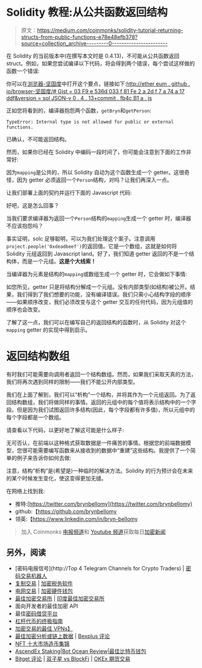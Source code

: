 # Solidity 教程:从公共函数返回结构

> 原文：<https://medium.com/coinmonks/solidity-tutorial-returning-structs-from-public-functions-e78e48efb378?source=collection_archive---------0----------------------->

在 Solidity 的当前版本中(在撰写本文时是 0.4.13)，不可能从公共函数返回 struct。例如，如果您尝试编译以下代码，将会得到两个错误，每个尝试这样做的函数一个错误:

你可以在[浏览器-坚固度](http://ethereum.github.io/browser-solidity)中打开这个要点，链接如下:[http://ether eum . github . io/browser-坚固度/# Gist = 03 F9 e 536d 033 f 81 Fe 2 a 2d f 7 a 74 a 17 ddf&version = sol JSON-v 0 . 4 . 13+commit . fb4c B1 a . js](http://ethereum.github.io/browser-solidity/#gist=03f9e536d033f81fe2a2df7a74a17ddf&version=soljson-v0.4.13+commit.fb4cb1a.js)

正如您将看到的，编译器抱怨两个函数，`getBryn`和`getPerson`:

```
TypeError: Internal type is not allowed for public or external functions.
```

已确认，不可能返回结构。

然而，如果你已经在 Solidity 中编码一段时间了，你可能会注意到下面的工作非常好:

因为`mapping`是公共的，所以 Solidity 自动为这个函数生成一个 getter。这很奇怪，因为 getter 必须返回一个`Person`结构，对吗？让我们再深入一点。

让我们部署上面的契约并运行下面的 Javascript 代码:

好吧，这是怎么回事？

当我们要求编译器为返回一个`Person`结构的`mapping`生成一个 getter 时，编译器不应该抱怨吗？

事实证明，solc 足够聪明，可以为我们处理这个案子。注意调用`project.people('0xdeadbeef')`的返回值。它是一个数组，这就是如何将 Solidity 元组返回到 Javascript land。好了，我们知道 getter 返回的不是一个结构体，而是一个元组。**这是个大线索！**

当编译器为元素是结构的`mapping`或数组生成一个 getter 时，它会做如下事情:

如您所见，getter 只是将结构分解成一个元组。没有内部类型(如结构)被公开。结果，我们得到了我们想要的功能，没有编译错误。我们只需小心结构字段的顺序——如果顺序改变，我们必须改变与这个 getter 交互的任何代码，因为元组值的顺序也会改变。

了解了这一点，我们可以在编写自己的返回结构的函数时，从 Solidity 对这个`mapping` getter 的实现中得到启示。

# 返回结构数组

有时我们可能需要向调用者返回一个结构数组。然而，如果我们采取天真的方法，我们将再次遇到同样的限制——我们不能公开内部类型。

我们在上面了解到，我们可以“析构”一个结构，并将其作为一个元组返回。为了返回结构数组，我们将做同样的事情。返回的元组中的每个值将表示结构中的一个字段。但是因为我们试图返回许多结构(因此，每个字段都有许多值)，所以元组中的每个字段都是一个数组。

请查看以下代码，以更好地了解这可能是什么样子:

无可否认，在前端以这种格式获取数据是一件痛苦的事情。根据您的前端数据模型，您很可能需要编写函数来从接收到的数据中“重建”这些结构。我提供了一个简单的例子来告诉你如何去做:

注意，结构“析构”是(希望是)一种临时的解决方法。Solidity 的行为预计会在未来的某个时候发生变化，使这变得更加无缝。

在网络上找到我:

*   推特:[https://twitter.com/brynbellomy](https://twitter.com/brynbellomy)
*   github:【https://github.com/brynbellomy 
*   领英:【https://www.linkedin.com/in/bryn-bellomy 

> 加入 Coinmonks [电报频道](https://t.me/coincodecap)和 [Youtube 频道](https://www.youtube.com/c/coinmonks/videos)获取每日[加密新闻](http://coincodecap.com/)

## 另外，阅读

*   [密码电报信号](http://Top 4 Telegram Channels for Crypto Traders) | [密码交易机器人](/coinmonks/crypto-trading-bot-c2ffce8acb2a)
*   [复制交易](/coinmonks/top-10-crypto-copy-trading-platforms-for-beginners-d0c37c7d698c) | [加密税务软件](/coinmonks/crypto-tax-software-ed4b4810e338)
*   [电网交易](https://coincodecap.com/grid-trading) | [加密硬件钱包](/coinmonks/the-best-cryptocurrency-hardware-wallets-of-2020-e28b1c124069)
*   [最佳加密交易所](/coinmonks/crypto-exchange-dd2f9d6f3769) | [印度最佳加密交易所](/coinmonks/bitcoin-exchange-in-india-7f1fe79715c9)
*   面向开发者的最佳加密 API
*   最佳[密码借贷平台](/coinmonks/top-5-crypto-lending-platforms-in-2020-that-you-need-to-know-a1b675cec3fa)
*   [杠杆代币的终极指南](/coinmonks/leveraged-token-3f5257808b22)
*   [加密交易的最佳 VPNs】](https://coincodecap.com/best-vpns-for-crypto-trading)
*   [最佳加密分析或链上数据](https://coincodecap.com/blockchain-analytics) | [Bexplus 评论](https://coincodecap.com/bexplus-review)
*   [NFT 十大市场造币集锦](https://coincodecap.com/nft-marketplaces)
*   [AscendEx Staking](https://coincodecap.com/ascendex-staking)|[Bot Ocean Review](https://coincodecap.com/bot-ocean-review)|[最佳比特币钱包](https://coincodecap.com/bitcoin-wallets-india)
*   [Bitget 评论](https://coincodecap.com/bitget-review) | [双子星 vs BlockFi](https://coincodecap.com/gemini-vs-blockfi) | [OKEx 期货交易](https://coincodecap.com/okex-futures-trading)